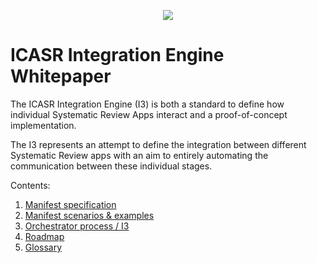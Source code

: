 <p align="center">
  <img src="https://raw.githubusercontent.com/icasr/I3/master/assets/logo/logo-grad-rounded-sm.png"/>
</p>

ICASR Integration Engine Whitepaper
===================================
The ICASR Integration Engine (I3) is both a standard to define how individual Systematic Review Apps interact and a proof-of-concept implementation.

The I3 represents an attempt to define the integration between different Systematic Review apps with an aim to entirely automating the communication between these individual stages.



Contents:

1. [Manifest specification](manifest.md)
2. [Manifest scenarios & examples](scenarios.md)
3. [Orchestrator process / I3](i3.md)
4. [Roadmap](roadmap.md)
5. [Glossary](glossary.md)

